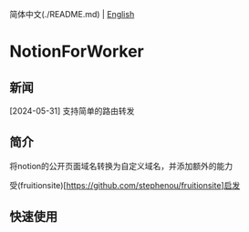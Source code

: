简体中文(./README.md) | [English](./README_en.md)
# NotionForWorker

## 新闻
[2024-05-31] 支持简单的路由转发

## 简介
将notion的公开页面域名转换为自定义域名，并添加额外的能力

受(fruitionsite)[https://github.com/stephenou/fruitionsite]启发

## 快速使用